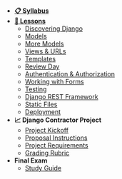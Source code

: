 - **[📋 Syllabus](/README.md)**
- **[📅 Lessons](/README.md?id=schedule)**
  - [Discovering Django](Lessons/01-Discovering-Django)
  - [Models](Lessons/02-Models)
  - [More Models](Lessons/03-MoreModels)
  - [Views & URLs](Lessons/04-ViewsURLs)
  - [Templates](Lessons/05-Templates)
  - [Review Day](Lessons/06-MidtermReview)
  - [Authentication & Authorization](Lessons/07-DjangoAuth)
  - [Working with Forms](Lessons/08-Forms)
  - [Testing](Lessons/07-Testing)
  - [Django REST Framework](Lessons/09-Django-REST-Framework)
  - [Static Files](Lessons/10-StaticFiles)
  - [Deployment](Lessons/11-Deployment)
- **📈 Django Contractor Project**
  - [Project Kickoff](Lessons/06-ProjectKickoff)
  - [Proposal Instructions](/Projects/proposal.md)
  - [Project Requirements](/Projects/requirements.md)
  - [Grading Rubric](/Projects/rubric.md)
- **Final Exam**
  - [Study Guide](/Assessments/final-study-guide.md)
